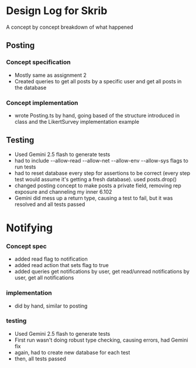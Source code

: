 # Design Log for Skrib
A concept by concept breakdown of what happened

## Posting
### Concept specification
- Mostly same as assignment 2
- Created queries to get all posts by a specific user and get all posts in the database

### Concept implementation
- wrote Posting.ts by hand, going based of the structure introduced in class and the LikertSurvey implementation example

## Testing
- Used Gemini 2.5 flash to generate tests
- had to include --allow-read --allow-net --allow-env --allow-sys flags to run tests
- had to reset database every step for assertions to be correct (every step test would assume it's getting a fresh database). used posts.drop()
- changed posting concept to make posts a private field, removing rep exposure and channeling my inner 6.102
- Gemini did mess up a return type, causing a test to fail, but it was resolved and all tests passed

# Notifying
### Concept spec
- added read flag to notification
- added read action that sets flag to true
- added queries get notifications by user, get read/unread notifications by user, get all notifications

### implementation
- did by hand, similar to posting

### testing
- Used Gemini 2.5 flash to generate tests
- First run wasn't doing robust type checking, causing errors, had Gemini fix
- again, had to create new database for each test
- then, all tests passed
